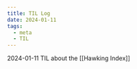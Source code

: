```yaml
---
title: TIL Log
date: 2024-01-11
tags:
  - meta
  - TIL
---
```

2024-01-11 TIL about the [[Hawking Index]]


 